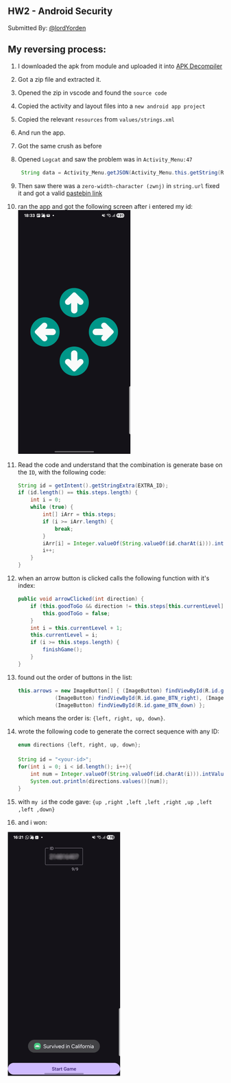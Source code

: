 ## HW2 - Android Security
Submitted By: [@lordYorden](https://github.com/lordYorden/)

## My reversing process:
1. I downloaded the apk from module and uploaded it into [APK Decompiler](http://www.javadecompilers.com/apk)
2. Got a zip file and extracted it.
3. Opened the zip in vscode and found the `source code`
4. Copied the activity and layout files into a `new android app project`
5. Copied the relevant `resources` from `values/strings.xml`
6. And run the app.
7. Got the same crush as before
8. Opened `Logcat` and saw the problem was in `Activity_Menu:47`
    ```java
     String data = Activity_Menu.getJSON(Activity_Menu.this.getString(R.string.url));
    ```
9. Then saw there was a `zero-width-character (zwnj)` in `string.url` fixed it and got a valid [pastebin link](https://pastebin.com/raw/T67TVJG9)
10. ran the app and got the following screen after i entered my id:
![arrows](./docs/arrows.png)

11. Read the code and understand that the combination is generate base on the `ID`, with the following code:
    ```java
    String id = getIntent().getStringExtra(EXTRA_ID);
    if (id.length() == this.steps.length) {
        int i = 0;
        while (true) {
            int[] iArr = this.steps;
            if (i >= iArr.length) {
                break;
            }
            iArr[i] = Integer.valueOf(String.valueOf(id.charAt(i))).intValue() % 4;
            i++;
        }
    }
    ```
12. when an arrow button is clicked calls the following function with it's index:
    ```java
    public void arrowClicked(int direction) {
        if (this.goodToGo && direction != this.steps[this.currentLevel]) {
            this.goodToGo = false;
        }
        int i = this.currentLevel + 1;
        this.currentLevel = i;
        if (i >= this.steps.length) {
            finishGame();
        }
    }
    ```
13. found out the order of buttons in the list: 
    ```java
    this.arrows = new ImageButton[] { (ImageButton) findViewById(R.id.game_BTN_left),
                (ImageButton) findViewById(R.id.game_BTN_right), (ImageButton) findViewById(R.id.game_BTN_up),
                (ImageButton) findViewById(R.id.game_BTN_down) };
    ```
    which means the order is: `{left, right, up, down}`.
14. wrote the following code to generate the correct sequence with any ID:
    ```java
    enum directions {left, right, up, down};
        
    String id = "<your-id>";
    for(int i = 0; i < id.length(); i++){
        int num = Integer.valueOf(String.valueOf(id.charAt(i))).intValue() % 4;
        System.out.println(directions.values()[num]);
    }
    ```
15. with `my id` the code gave: `{up ,right ,left ,left ,right ,up ,left ,left ,down}`
16. and i won:

![won](./docs/won.png)

